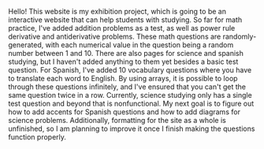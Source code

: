Hello! This website is my exhibition project, which is going to be an interactive website that can help students with studying. So far for math practice, I've added addition problems as a test, as well as power rule derivative and antiderivative problems. These math questions are randomly-generated, with each numerical value in the question being a random number between 1 and 10. There are also pages for science and spanish studying, but I haven't added anything to them yet besides a basic test question. For Spanish, I've added 10 vocabulary questions where you have to translate each word to English. By using arrays, it is possible to loop through these questions infinitely, and I've ensured that you can't get the same question twice in a row. Currently, science studying only has a single test question and beyond that is nonfunctional. My next goal is to figure out how to add accents for Spanish questions and how to add diagrams for science problems. Additionally, formatting for the site as a whole is unfinished, so I am planning to improve it once I finish making the questions function properly.